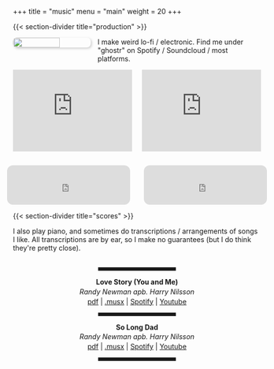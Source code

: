 +++
title = "music"
menu = "main"
weight = 20
+++

{{< section-divider title="production" >}}

<div style="display: flex; align-items: top; margin-bottom: 1em;">
  <img style="width: 60%; margin-right: 1em; border-radius: 8px; box-shadow: 2px 2px 5px rgba(0,0,0,0.2);" src="/img/music/ghostr.png"/>
  <p style="margin: 0;">I make weird lo-fi / electronic. Find me under "ghostr" on Spotify / Soundcloud / most platforms.</p>
</div>

<div style="display: flex; justify-content: space-between;"><iframe width="48%" height="166" scrolling="no" frameborder="no" allow="autoplay" src="https://w.soundcloud.com/player/?url=https%3A//api.soundcloud.com/tracks/1948685203&color=%23ff5500&auto_play=false&hide_related=false&show_comments=true&show_user=true&show_reposts=false&show_teaser=true"></iframe><iframe width="48%" height="166" scrolling="no" frameborder="no" allow="autoplay" src="https://w.soundcloud.com/player/?url=https%3A//api.soundcloud.com/tracks/1927892246&color=%23ff5500&auto_play=false&hide_related=false&show_comments=true&show_user=true&show_reposts=false&show_teaser=true"></iframe></div>


<div style="display: flex; justify-content: center; gap: 2em; margin-top: 2em;">
  <iframe style="border-radius:12px" src="https://open.spotify.com/embed/track/6f2UPF1cP1EFl305xGKgzh?utm_source=generator" width="250" height="80" frameBorder="0" allowfullscreen="" allow="autoplay; clipboard-write; encrypted-media; fullscreen; picture-in-picture" loading="lazy"></iframe>

  <iframe style="border-radius:12px" src="https://open.spotify.com/embed/track/1dBFK4VbtZdFHizZCJR7jj?utm_source=generator" width="250" height="80" frameBorder="0" allowfullscreen="" allow="autoplay; clipboard-write; encrypted-media; fullscreen; picture-in-picture" loading="lazy"></iframe>
</div>

{{< section-divider title="scores" >}}

I also play piano, and sometimes do transcriptions / arrangements of songs I like. All transcriptions are by ear, so I make no guarantees (but I do think they're pretty close).
<br><br>
<div style="text-align: center;" class="scores-list">
  <hr>
  
  <h4>Love Story (You and Me)</h4>
  <i>Randy Newman apb. Harry Nilsson</i>
  
  [pdf](/music/love-story-you-and-me.pdf) | [.musx](https://drive.google.com/file/d/1zp9wU2g6Twdzrwrxm8Ksdg4mlx0rBzYb/view?usp=sharing) | [Spotify](https://open.spotify.com/track/2VEZx7NWsZ1D0eJ4uv5Fym) | [Youtube](https://www.youtube.com/watch?v=jKZkgRXPqd4)
  
  <hr>

  <h4>So Long Dad</h4>
  <i>Randy Newman apb. Harry Nilsson</i>
  
  [pdf](/music/so-long-dad.pdf) | [.musx](https://drive.google.com/file/d/1oLSyN36iGoR_SJBstThLon5Gft-knP_Y/view?usp=sharing) | [Spotify](https://open.spotify.com/track/6f2UPF1cP1EFl305xGKgzh) | [Youtube](https://www.youtube.com/watch?v=G-DaYOBzMvs)

  <hr>

</div>

<style>
  .scores-list * {
    margin: 0.2em 0;
  }
  .scores-list hr {
    margin: 1em auto;
    width: 30%;
    border-style: solid;
  }
</style>
